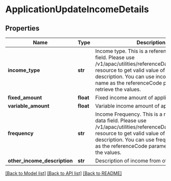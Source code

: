 # ApplicationUpdateIncomeDetails

## Properties
Name | Type | Description | Notes
------------ | ------------- | ------------- | -------------
**income_type** | **str** | Income type. This is a reference data data field. Please use /v1/apac/utilities/referenceData/{incomeType} resource to get valid value of this field with description. You can use incomeType field name as the referenceCode parameter to retrieve the values. | [optional] 
**fixed_amount** | **float** | Fixed income amount of applicant | [optional] 
**variable_amount** | **float** | Variable income amount of appliacnt | [optional] 
**frequency** | **str** | Income Frequency. This is a reference data data field. Please use /v1/apac/utilities/referenceData/{frequency} resource to get valid value of this field with description. You can use frequency field name as the referenceCode parameter to retrieve the values. | [optional] 
**other_income_description** | **str** | Description of income from other sources | [optional] 

[[Back to Model list]](../README.md#documentation-for-models) [[Back to API list]](../README.md#documentation-for-api-endpoints) [[Back to README]](../README.md)

